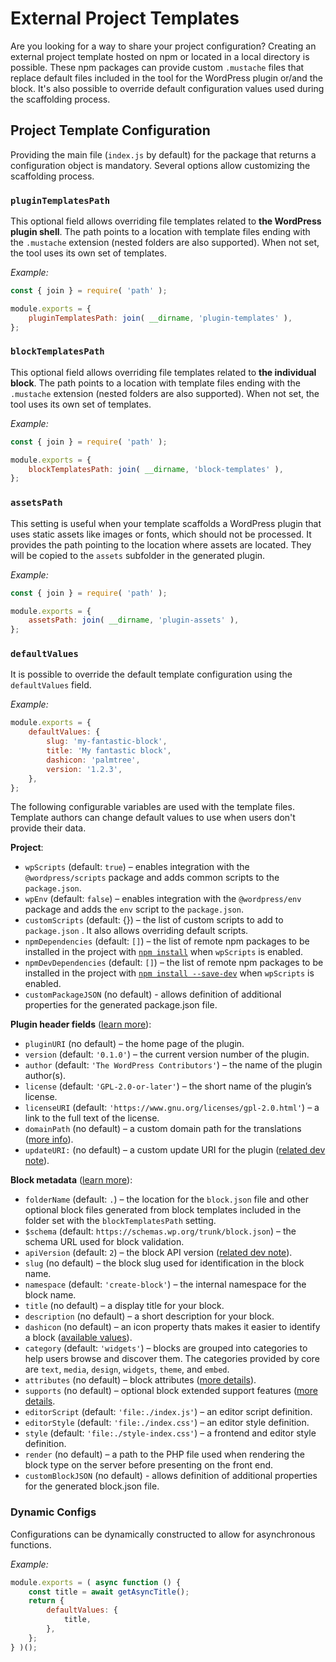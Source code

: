 # External Project Templates

Are you looking for a way to share your project configuration? Creating an external project template hosted on npm or located in a local directory is possible. These npm packages can provide custom `.mustache` files that replace default files included in the tool for the WordPress plugin or/and the block. It's also possible to override default configuration values used during the scaffolding process.

## Project Template Configuration

Providing the main file (`index.js` by default) for the package that returns a configuration object is mandatory. Several options allow customizing the scaffolding process.

### `pluginTemplatesPath`

This optional field allows overriding file templates related to **the WordPress plugin shell**. The path points to a location with template files ending with the `.mustache` extension (nested folders are also supported). When not set, the tool uses its own set of templates.

_Example:_

```js
const { join } = require( 'path' );

module.exports = {
	pluginTemplatesPath: join( __dirname, 'plugin-templates' ),
};
```

### `blockTemplatesPath`

This optional field allows overriding file templates related to **the individual block**. The path points to a location with template files ending with the `.mustache` extension (nested folders are also supported). When not set, the tool uses its own set of templates.

_Example:_

```js
const { join } = require( 'path' );

module.exports = {
	blockTemplatesPath: join( __dirname, 'block-templates' ),
};
```

### `assetsPath`

This setting is useful when your template scaffolds a WordPress plugin that uses static assets like images or fonts, which should not be processed. It provides the path pointing to the location where assets are located. They will be copied to the `assets` subfolder in the generated plugin.

_Example:_

```js
const { join } = require( 'path' );

module.exports = {
	assetsPath: join( __dirname, 'plugin-assets' ),
};
```

### `defaultValues`

It is possible to override the default template configuration using the `defaultValues` field.

_Example:_

```js
module.exports = {
	defaultValues: {
		slug: 'my-fantastic-block',
		title: 'My fantastic block',
		dashicon: 'palmtree',
		version: '1.2.3',
	},
};
```

The following configurable variables are used with the template files. Template authors can change default values to use when users don't provide their data.

**Project**:

-   `wpScripts` (default: `true`) – enables integration with the `@wordpress/scripts` package and adds common scripts to the `package.json`.
-   `wpEnv` (default: `false`) – enables integration with the `@wordpress/env` package and adds the `env` script to the `package.json`.
-   `customScripts` (default: {}) – the list of custom scripts to add to `package.json` . It also allows overriding default scripts.
-   `npmDependencies` (default: `[]`) – the list of remote npm packages to be installed in the project with [`npm install`](https://docs.npmjs.com/cli/v8/commands/npm-install) when `wpScripts` is enabled.
-   `npmDevDependencies` (default: `[]`) – the list of remote npm packages to be installed in the project with [`npm install --save-dev`](https://docs.npmjs.com/cli/v8/commands/npm-install) when `wpScripts` is enabled.
-   `customPackageJSON` (no default) - allows definition of additional properties for the generated package.json file.

**Plugin header fields** ([learn more](https://developer.wordpress.org/plugins/plugin-basics/header-requirements/)):

-   `pluginURI` (no default) – the home page of the plugin.
-   `version` (default: `'0.1.0'`) – the current version number of the plugin.
-   `author` (default: `'The WordPress Contributors'`) – the name of the plugin author(s).
-   `license` (default: `'GPL-2.0-or-later'`) – the short name of the plugin’s license.
-   `licenseURI` (default: `'https://www.gnu.org/licenses/gpl-2.0.html'`) – a link to the full text of the license.
-   `domainPath` (no default) – a custom domain path for the translations ([more info](https://developer.wordpress.org/plugins/internationalization/how-to-internationalize-your-plugin/#domain-path)).
-   `updateURI:` (no default) – a custom update URI for the plugin ([related dev note](https://make.wordpress.org/core/2021/06/29/introducing-update-uri-plugin-header-in-wordpress-5-8/)).

**Block metadata** ([learn more](https://developer.wordpress.org/block-editor/reference-guides/block-api/block-metadata/)):

-   `folderName` (default: `.`) – the location for the `block.json` file and other optional block files generated from block templates included in the folder set with the `blockTemplatesPath` setting.
-   `$schema` (default: `https://schemas.wp.org/trunk/block.json`) – the schema URL used for block validation.
-   `apiVersion` (default: `2`) – the block API version ([related dev note](https://make.wordpress.org/core/2020/11/18/block-api-version-2/)).
-   `slug` (no default) – the block slug used for identification in the block name.
-   `namespace` (default: `'create-block'`) – the internal namespace for the block name.
-   `title` (no default) – a display title for your block.
-   `description` (no default) – a short description for your block.
-   `dashicon` (no default) – an icon property thats makes it easier to identify a block ([available values](https://developer.wordpress.org/resource/dashicons/)).
-   `category` (default: `'widgets'`) – blocks are grouped into categories to help users browse and discover them. The categories provided by core are `text`, `media`, `design`, `widgets`, `theme`, and `embed`.
-   `attributes` (no default) – block attributes ([more details](https://developer.wordpress.org/block-editor/developers/block-api/block-attributes/)).
-   `supports` (no default) – optional block extended support features ([more details](https://developer.wordpress.org/block-editor/developers/block-api/block-supports/).
-   `editorScript` (default: `'file:./index.js'`) – an editor script definition.
-   `editorStyle` (default: `'file:./index.css'`) – an editor style definition.
-   `style` (default: `'file:./style-index.css'`) – a frontend and editor style definition.
-   `render` (no default) – a path to the PHP file used when rendering the block type on the server before presenting on the front end.
-   `customBlockJSON` (no default) - allows definition of additional properties for the generated block.json file.

### Dynamic Configs

Configurations can be dynamically constructed to allow for asynchronous functions.

_Example:_

```js
module.exports = ( async function () {
	const title = await getAsyncTitle();
	return {
		defaultValues: {
			title,
		},
	};
} )();
```
